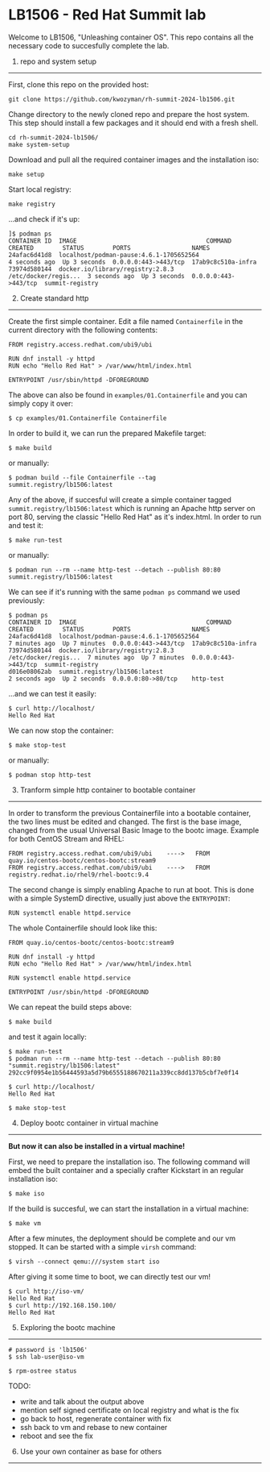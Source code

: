 LB1506 - Red Hat Summit lab
===

Welcome to LB1506, "Unleashing container OS". This repo contains all the necessary code to succesfully complete the lab.

1. repo and system setup
---

First, clone this repo on the provided host:

```
git clone https://github.com/kwozyman/rh-summit-2024-lb1506.git
```

Change directory to the newly cloned repo and prepare the host system. This step should install a few packages and it should end with a fresh shell.

```
cd rh-summit-2024-lb1506/
make system-setup
```

Download and pull all the required container images and the installation iso:

```
make setup
```

Start local registry:

```
make registry
```

...and check if it's up:

```
]$ podman ps
CONTAINER ID  IMAGE                                    COMMAND               CREATED        STATUS        PORTS                 NAMES
24afac6d41d8  localhost/podman-pause:4.6.1-1705652564                        4 seconds ago  Up 3 seconds  0.0.0.0:443->443/tcp  17ab9c8c510a-infra
73974d580144  docker.io/library/registry:2.8.3         /etc/docker/regis...  3 seconds ago  Up 3 seconds  0.0.0.0:443->443/tcp  summit-registry
```

2. Create standard http
---

Create the first simple container. Edit a file named `Containerfile` in the current directory with the following contents:

```
FROM registry.access.redhat.com/ubi9/ubi

RUN dnf install -y httpd
RUN echo "Hello Red Hat" > /var/www/html/index.html

ENTRYPOINT /usr/sbin/httpd -DFOREGROUND
```

The above can also be found in `examples/01.Containerfile` and you can simply copy it over:

```
$ cp examples/01.Containerfile Containerfile
```

In order to build it, we can run the prepared Makefile target:

```
$ make build
```

or manually:

```
$ podman build --file Containerfile --tag summit.registry/lb1506:latest
```

Any of the above, if succesful will create a simple container tagged `summit.registry/lb1506:latest` which is running an Apache http server on port 80, serving the classic "Hello Red Hat" as it's index.html. In order to run and test it:

```
$ make run-test
```

or manually:

```
$ podman run --rm --name http-test --detach --publish 80:80 summit.registry/lb1506:latest
```

We can see if it's running with the same `podman ps` command we used previously:

```
$ podman ps
CONTAINER ID  IMAGE                                    COMMAND               CREATED        STATUS        PORTS                 NAMES
24afac6d41d8  localhost/podman-pause:4.6.1-1705652564                        7 minutes ago  Up 7 minutes  0.0.0.0:443->443/tcp  17ab9c8c510a-infra
73974d580144  docker.io/library/registry:2.8.3         /etc/docker/regis...  7 minutes ago  Up 7 minutes  0.0.0.0:443->443/tcp  summit-registry
d016e08062ab  summit.registry/lb1506:latest                                 2 seconds ago  Up 2 seconds  0.0.0.0:80->80/tcp    http-test
```

...and we can test it easily:

```
$ curl http://localhost/
Hello Red Hat
```

We can now stop the container:

```
$ make stop-test
```

or manually:

```
$ podman stop http-test
```

3. Tranform simple http container to bootable container
---

In order to transform the previous Containerfile into a bootable container, the two lines must be edited and changed. The first is the base image, changed from the usual Universal Basic Image to the bootc image. Example for both CentOS Stream and RHEL:

```
FROM registry.access.redhat.com/ubi9/ubi    ---->   FROM quay.io/centos-bootc/centos-bootc:stream9
FROM registry.access.redhat.com/ubi9/ubi    ---->   FROM registry.redhat.io/rhel9/rhel-bootc:9.4
```

The second change is simply enabling Apache to run at boot. This is done with a simple SystemD directive, usually just above the `ENTRYPOINT`:

```
RUN systemctl enable httpd.service
```

The whole Containerfile should look like this:

```
FROM quay.io/centos-bootc/centos-bootc:stream9

RUN dnf install -y httpd
RUN echo "Hello Red Hat" > /var/www/html/index.html

RUN systemctl enable httpd.service

ENTRYPOINT /usr/sbin/httpd -DFOREGROUND
```

We can repeat the build steps above:

```
$ make build
```

and test it again locally:

```
$ make run-test
$ podman run --rm --name http-test --detach --publish 80:80 "summit.registry/lb1506:latest"
292cc9f0954e1b56444593a5d79b6555188670211a339cc8dd137b5cbf7e0f14

$ curl http://localhost/                                                                                                                                              
Hello Red Hat

$ make stop-test
```

4. Deploy bootc container in virtual machine
---

**But now it can also be installed in a virtual machine!**

First, we need to prepare the installation iso. The following command will embed the built container and a specially crafter Kickstart in an regular installation iso:

```
$ make iso
```

If the build is succesful, we can start the installation in a virtual machine:

```
$ make vm
```

After a few minutes, the deployment should be complete and our vm stopped. It can be started with a simple `virsh` command:

```
$ virsh --connect qemu:///system start iso
```

After giving it some time to boot, we can directly test our vm!

```
$ curl http://iso-vm/
Hello Red Hat
$ curl http://192.168.150.100/
Hello Red Hat
```

5. Exploring the bootc machine
---

```
# password is 'lb1506'
$ ssh lab-user@iso-vm

$ rpm-ostree status
```

TODO:
  * write and talk about the output above
  * mention self signed certificate on local registry and what is the fix
  * go back to host, regenerate container with fix
  * ssh back to vm and rebase to new container
  * reboot and see the fix

6. Use your own container as base for others
---


